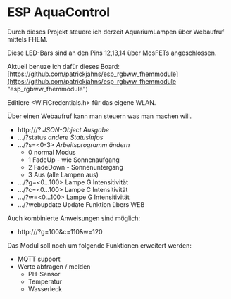 # ESP AquaControl #

Durch dieses Projekt steuere ich derzeit AquariumLampen über Webaufruf mittels FHEM.

Diese LED-Bars sind an den Pins 12,13,14 über MosFETs angeschlossen.

Aktuell benuze ich dafür dieses Board:
[https://github.com/patrickjahns/esp_rgbww_fhemmodule](https://github.com/patrickjahns/esp_rgbww_fhemmodule "esp_rgbww_fhemmodule")

Editiere <WiFiCredentials.h> für das eigene WLAN.

Über einen Webaufruf kann man steuern was man machen will.

- http://<esp-ip>/?   *JSON-Object Ausgabe*
- .../?status			*andere Statusinfos*
- .../?s=<0-3>			*Arbeitsprogramm ändern*
	- 0 normal Modus
	- 1 FadeUp - wie Sonnenaufgang
	- 2 FadeDown - Sonnenuntergang
	- 3 Aus (alle Lampen aus)
- .../?g=<0...100> Lampe G Intensitivität
- .../?c=<0...100> Lampe C Intensitivität
- .../?w=<0...100> Lampe G Intensitivität
- .../?webupdate Update Funktion übers WEB

Auch kombinierte Anweisungen sind möglich:

- http://<esp-ip>/?g=100&c=110&w=120

Das Modul soll noch um folgende Funktionen erweitert werden:

- MQTT support
- Werte abfragen / melden
	- PH-Sensor
	- Temperatur
	- Wasserleck





